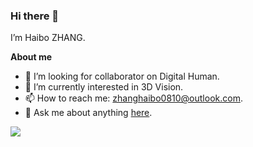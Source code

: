 ### Hi there 👋

I’m Haibo ZHANG.

**About me**
- 👯 I’m looking for collaborator on Digital Human.
- 🌱 I’m currently interested in 3D Vision.
- 📫 How to reach me: zhanghaibo0810@outlook.com.
- 💬 Ask me about anything [here](https://github.com/ZhangHaibo0810/ZhangHaibo0810/issues).

<img align="center" src="https://github-readme-stats.vercel.app/api?username=ZhangHaibo0810&show_icons=true&theme=raical" />

<!--
**ZhangHaibo0810/ZhangHaibo0810** is a ✨ _special_ ✨ repository because its `README.md` (this file) appears on your GitHub profile.

Here are some ideas to get you started:

- 🔭 I’m currently working on ...
- 🌱 I’m currently learning ...
- 👯 I’m looking to collaborate on ...
- 🤔 I’m looking for help with ...
- 💬 Ask me about ...
- 📫 How to reach me: ...
- 😄 Pronouns: ...
- ⚡ Fun fact: ...
-->
